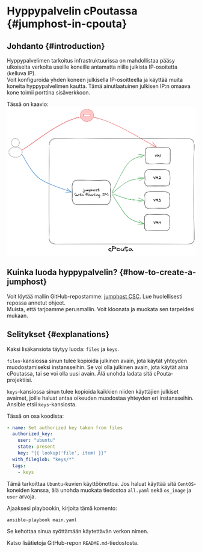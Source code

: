 
# Hyppypalvelin cPoutassa {#jumphost-in-cpouta}

## Johdanto {#introduction}
Hyppypalvelimen tarkoitus infrastruktuurissa on mahdollistaa pääsy ulkoiselta verkolta useille koneille antamatta niille julkista IP-osoitetta (kelluva IP).  
Voit konfiguroida yhden koneen julkisella IP-osoitteella ja käyttää muita koneita hyppypalvelimen kautta. Tämä ainutlaatuinen julkisen IP:n omaava kone toimii porttina sisäverkkoon.  

Tässä on kaavio:  
![hyppypalvelimen-kaavio](../../img/jumphost_schema.png)

## Kuinka luoda hyppypalvelin? {#how-to-create-a-jumphost}
Voit löytää mallin GitHub-repostamme: [jumphost CSC](https://github.com/CSCfi/openshift-jumphost-example). Lue huolellisesti repossa annetut ohjeet.  
Muista, että tarjoamme perusmallin. Voit kloonata ja muokata sen tarpeidesi mukaan.

## Selitykset {#explanations}
Kaksi lisäkansiota täytyy luoda: `files` ja `keys`.  

`files`-kansiossa sinun tulee kopioida julkinen avain, jota käytät yhteyden muodostamiseksi instansseihin. Se voi olla julkinen avain, jota käytät aina cPoutassa, tai se voi olla uusi avain. Älä unohda ladata sitä cPouta-projektiisi.  

`keys`-kansiossa sinun tulee kopioida kaikkien niiden käyttäjien julkiset avaimet, joille haluat antaa oikeuden muodostaa yhteyden eri instansseihin. Ansible etsii `keys`-kansiosta.  

Tässä on osa koodista:  
```yaml
- name: Set authorized key taken from files
  authorized_key:
    user: "ubuntu"
    state: present
    key: "{{ lookup('file', item) }}"
  with_fileglob: "keys/*"
  tags:
    - keys
```

Tämä tarkoittaa `Ubuntu`-kuvien käyttöönottoa. Jos haluat käyttää sitä `CentOS`-koneiden kanssa, älä unohda muokata tiedostoa `all.yaml` sekä `os_image` ja `user` arvoja.  

Ajaaksesi playbookin, kirjoita tämä komento:  
```sh
ansible-playbook main.yaml
```
Se kehottaa sinua syöttämään käytettävän verkon nimen.  

Katso lisätietoja GitHub-repon `README.md`-tiedostosta.